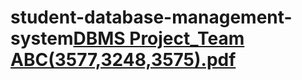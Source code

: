 # student-database-management-system[DBMS Project_Team ABC(3577,3248,3575).pdf](https://github.com/Mosharruf/student-database-management-system/files/8439128/DBMS.Project_Team.ABC.3577.3248.3575.pdf)
